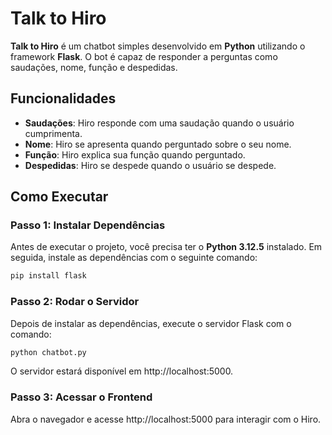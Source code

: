 # Talk to Hiro

**Talk to Hiro** é um chatbot simples desenvolvido em **Python** utilizando o framework **Flask**. O bot é capaz de responder a perguntas como saudações, nome, função e despedidas.

## Funcionalidades

- **Saudações**: Hiro responde com uma saudação quando o usuário cumprimenta.
- **Nome**: Hiro se apresenta quando perguntado sobre o seu nome.
- **Função**: Hiro explica sua função quando perguntado.
- **Despedidas**: Hiro se despede quando o usuário se despede.

## Como Executar

### Passo 1: Instalar Dependências

Antes de executar o projeto, você precisa ter o **Python 3.12.5** instalado. Em seguida, instale as dependências com o seguinte comando:

```bash
pip install flask
```

### Passo 2: Rodar o Servidor

Depois de instalar as dependências, execute o servidor Flask com o comando:

```bash
python chatbot.py
```
O servidor estará disponível em http://localhost:5000.

### Passo 3: Acessar o Frontend

Abra o navegador e acesse http://localhost:5000 para interagir com o Hiro.
